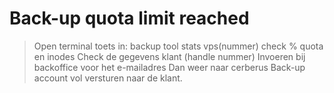 <h1> Back-up quota limit reached </h1>


> Open terminal
> toets in: backup tool stats vps(nummer)
> check % quota en inodes
> Check de gegevens klant (handle nummer)
> Invoeren bij backoffice voor het e-mailadres
> Dan weer naar cerberus
> Back-up account vol versturen naar de klant.